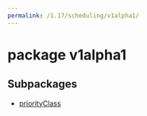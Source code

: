 ```yaml
---
permalink: /1.17/scheduling/v1alpha1/
---
```


# package v1alpha1



## Subpackages

* [priorityClass](scheduling-v1alpha1-priorityClass.md)